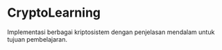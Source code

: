 # CryptoLearning
Implementasi berbagai kriptosistem dengan penjelasan mendalam untuk tujuan pembelajaran.
